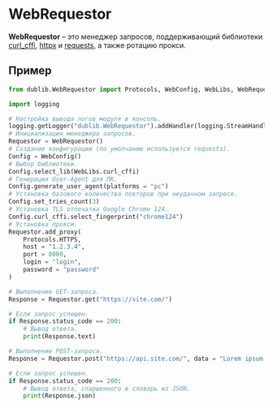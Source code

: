 # WebRequestor
**WebRequestor** – это менеджер запросов, поддерживающий библиотеки [curl_cffi](https://github.com/yifeikong/curl_cffi), [httpx](https://github.com/encode/httpx) и [requests](https://github.com/psf/requests), а также ротацию прокси.

## Пример
```Python
from dublib.WebRequestor import Protocols, WebConfig, WebLibs, WebRequestor

import logging

# Настройка вывода логов модуля в консоль.
logging.getLogger("dublib.WebRequestor").addHandler(logging.StreamHandler())
# Инициализация менеджера запросов.
Requestor = WebRequestor()
# Создание конфигурации (по умолчанию используется requests).
Config = WebConfig()
# Выбор библиотеки.
Config.select_lib(WebLibs.curl_cffi)
# Генерация User-Agent для ПК.
Config.generate_user_agent(platforms = "pc")
# Установка базового количества повторов при неудачном запросе.
Config.set_tries_count(3)
# Установка TLS отпечатка Google Chrome 124.
Config.curl_cffi.select_fingerprint("chrome124")
# Установка прокси.
Requestor.add_proxy(
	Protocols.HTTPS,
	host = "1.2.3.4",
	port = 8080,
	login = "login",
	password = "password"
)

# Выполнение GET-запроса.
Response = Requestor.get("https://site.com/")

# Если запрос успешен.
if Response.status_code == 200:
	# Вывод ответа.
	print(Response.text)

# Выполнение POST-запроса.
Response = Requestor.post("https://api.site.com/", data = "Lorem ipsum.")

# Если запрос успешен.
if Response.status_code == 200:
	# Вывод ответа, спаршенного в словарь из JSON.
	print(Response.json)
```